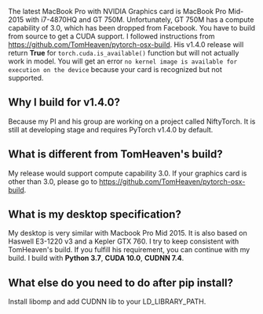 The latest MacBook Pro with NVIDIA Graphics card is MacBook Pro Mid-2015 with i7-4870HQ and GT 750M. Unfortunately, GT 750M has a compute capability of 3.0, which has been dropped from Facebook. You have to build from source to get a CUDA support. I followed instructions from https://github.com/TomHeaven/pytorch-osx-build. His v1.4.0 release will return **True** for ```torch.cuda.is_available()``` function but will not actually work in model. You will get an error ```no kernel image is available for execution on the device``` because your card is recognized but not supported.

## Why I build for v1.4.0?
Because my PI and his group are working on a project called NiftyTorch. It is still at developing stage and requires PyTorch v1.4.0 by default.

## What is different from TomHeaven's build?
My release would support compute capability 3.0. If your graphics card is other than 3.0, please go to https://github.com/TomHeaven/pytorch-osx-build.

## What is my desktop specification?
My desktop is very similar with Macbook Pro Mid 2015. It is also based on Haswell E3-1220 v3 and a Kepler GTX 760. I try to keep consistent with TomHeaven's build. If you fulfill his requirement, you can continue with my build. I build with **Python 3.7**, **CUDA 10.0**, **CUDNN 7.4**.

## What else do you need to do after pip install?
Install libomp and add CUDNN lib to your LD_LIBRARY_PATH.
